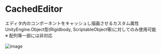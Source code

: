 # CachedEditor
エディタ内のコンポーネントをキャッシュし描画させるカスタム属性
<br>
UnityEngine.Object型(Rigidbody, ScriptableObject等)に対してのみ使用可能
<br>
※ 配列等一部には非対応
<br><br>
![image](https://github.com/user-attachments/assets/0540d175-c613-4bc5-9240-1f1e66523364)
